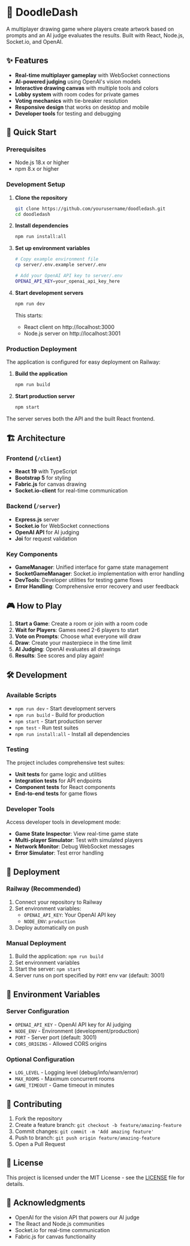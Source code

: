 # 🎨 DoodleDash

A multiplayer drawing game where players create artwork based on prompts and an AI judge evaluates the results. Built with React, Node.js, Socket.io, and OpenAI.

## ✨ Features

- **Real-time multiplayer gameplay** with WebSocket connections
- **AI-powered judging** using OpenAI's vision models
- **Interactive drawing canvas** with multiple tools and colors
- **Lobby system** with room codes for private games
- **Voting mechanics** with tie-breaker resolution
- **Responsive design** that works on desktop and mobile
- **Developer tools** for testing and debugging

## 🚀 Quick Start

### Prerequisites
- Node.js 18.x or higher
- npm 8.x or higher

### Development Setup

1. **Clone the repository**
   ```bash
   git clone https://github.com/yourusername/doodledash.git
   cd doodledash
   ```

2. **Install dependencies**
   ```bash
   npm run install:all
   ```

3. **Set up environment variables**
   ```bash
   # Copy example environment file
   cp server/.env.example server/.env
   
   # Add your OpenAI API key to server/.env
   OPENAI_API_KEY=your_openai_api_key_here
   ```

4. **Start development servers**
   ```bash
   npm run dev
   ```

   This starts:
   - React client on http://localhost:3000
   - Node.js server on http://localhost:3001

### Production Deployment

The application is configured for easy deployment on Railway:

1. **Build the application**
   ```bash
   npm run build
   ```

2. **Start production server**
   ```bash
   npm start
   ```

The server serves both the API and the built React frontend.

## 🏗️ Architecture

### Frontend (`/client`)
- **React 19** with TypeScript
- **Bootstrap 5** for styling
- **Fabric.js** for canvas drawing
- **Socket.io-client** for real-time communication

### Backend (`/server`)
- **Express.js** server
- **Socket.io** for WebSocket connections
- **OpenAI API** for AI judging
- **Joi** for request validation

### Key Components
- **GameManager**: Unified interface for game state management
- **SocketGameManager**: Socket.io implementation with error handling
- **DevTools**: Developer utilities for testing game flows
- **Error Handling**: Comprehensive error recovery and user feedback

## 🎮 How to Play

1. **Start a Game**: Create a room or join with a room code
2. **Wait for Players**: Games need 2-6 players to start
3. **Vote on Prompts**: Choose what everyone will draw
4. **Draw**: Create your masterpiece in the time limit
5. **AI Judging**: OpenAI evaluates all drawings
6. **Results**: See scores and play again!

## 🛠️ Development

### Available Scripts

- `npm run dev` - Start development servers
- `npm run build` - Build for production
- `npm start` - Start production server
- `npm test` - Run test suites
- `npm run install:all` - Install all dependencies

### Testing

The project includes comprehensive test suites:
- **Unit tests** for game logic and utilities
- **Integration tests** for API endpoints
- **Component tests** for React components
- **End-to-end tests** for game flows

### Developer Tools

Access developer tools in development mode:
- **Game State Inspector**: View real-time game state
- **Multi-player Simulator**: Test with simulated players
- **Network Monitor**: Debug WebSocket messages
- **Error Simulator**: Test error handling

## 🚀 Deployment

### Railway (Recommended)

1. Connect your repository to Railway
2. Set environment variables:
   - `OPENAI_API_KEY`: Your OpenAI API key
   - `NODE_ENV`: `production`
3. Deploy automatically on push

### Manual Deployment

1. Build the application: `npm run build`
2. Set environment variables
3. Start the server: `npm start`
4. Server runs on port specified by `PORT` env var (default: 3001)

## 📝 Environment Variables

### Server Configuration
- `OPENAI_API_KEY` - OpenAI API key for AI judging
- `NODE_ENV` - Environment (development/production)
- `PORT` - Server port (default: 3001)
- `CORS_ORIGINS` - Allowed CORS origins

### Optional Configuration
- `LOG_LEVEL` - Logging level (debug/info/warn/error)
- `MAX_ROOMS` - Maximum concurrent rooms
- `GAME_TIMEOUT` - Game timeout in minutes

## 🤝 Contributing

1. Fork the repository
2. Create a feature branch: `git checkout -b feature/amazing-feature`
3. Commit changes: `git commit -m 'Add amazing feature'`
4. Push to branch: `git push origin feature/amazing-feature`
5. Open a Pull Request

## 📄 License

This project is licensed under the MIT License - see the [LICENSE](LICENSE) file for details.

## 🙏 Acknowledgments

- OpenAI for the vision API that powers our AI judge
- The React and Node.js communities
- Socket.io for real-time communication
- Fabric.js for canvas functionality